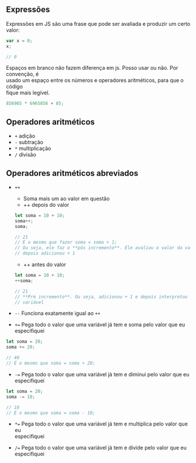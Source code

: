## Expressões
Expressões em JS são uma frase que pode ser avaliada e produzir um certo valor:

```javascript
var x = 0;
x;

// 0
```

Espaços em branco não fazem diferença em js. Posso usar ou não. Por convenção, é  
usado um espaço entre os números e operadores aritméticos, para que o código  
fique mais legível.

```javascript
856965 * 6965856 + 85;
```

## Operadores aritméticos
- `+` adição
- `-` subtração
- `*` multiplicação
- `/` divisão

## Operadores aritméticos abreviados
- `++`
  - Soma mais um ao valor em questão
  - ++ depois do valor
  ```javascript
  let soma = 10 + 10;
  soma++;
  soma;

  // 21
  // É o mesmo que fazer soma = soma + 1;
  // Ou seja, ele faz o **pós incremento**. Ele avaliou o valor da variável e  
  // depois adicionou + 1
  ```
  - ++ antes do valor
  ```javascript
  let soma = 10 + 10;
  ++soma;

  // 21
  // **Pré incremento**. Ou seja, adicionou + 1 e depois interpretou o valor da  
  // variável
  ```

- `--`
Funciona exatamente igual ao `++`

- `+=` Pega todo o valor que uma variável já tem e soma pelo valor que eu  
especifiquei
```javascript
let soma = 20;
soma += 20;

// 40
// É o mesmo que soma = soma + 20;
```

- `-=` Pega todo o valor que uma variável já tem e diminui pelo valor que eu  
especifiquei
```javascript
let soma = 20;
soma -= 10;

// 10
// É o mesmo que soma = soma - 10;
```

- `*=` Pega todo o valor que uma variável já tem e multiplica pelo valor que eu  
especifiquei

- `/=` Pega todo o valor que uma variável já tem e divide pelo valor que eu  
especifiquei

